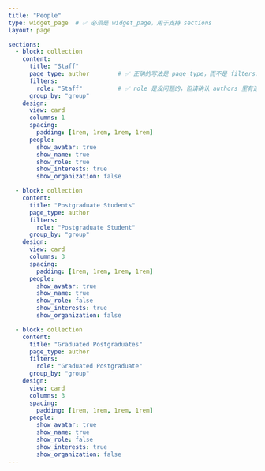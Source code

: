 ```yaml
---
title: "People"
type: widget_page  # ✅ 必须是 widget_page，用于支持 sections
layout: page

sections:
  - block: collection
    content:
      title: "Staff"
      page_type: author        # ✅ 正确的写法是 page_type，而不是 filters.role
      filters:
        role: "Staff"          # ✅ role 是没问题的，但请确认 authors 里有这个值
      group_by: "group"
    design:
      view: card
      columns: 1
      spacing:
        padding: [1rem, 1rem, 1rem, 1rem]
      people:
        show_avatar: true
        show_name: true
        show_role: true
        show_interests: true
        show_organization: false

  - block: collection
    content:
      title: "Postgraduate Students"
      page_type: author
      filters:
        role: "Postgraduate Student"
      group_by: "group"
    design:
      view: card
      columns: 3
      spacing:
        padding: [1rem, 1rem, 1rem, 1rem]
      people:
        show_avatar: true
        show_name: true
        show_role: false
        show_interests: true
        show_organization: false

  - block: collection
    content:
      title: "Graduated Postgraduates"
      page_type: author
      filters:
        role: "Graduated Postgraduate"
      group_by: "group"
    design:
      view: card
      columns: 3
      spacing:
        padding: [1rem, 1rem, 1rem, 1rem]
      people:
        show_avatar: true
        show_name: true
        show_role: false
        show_interests: true
        show_organization: false
---
```

